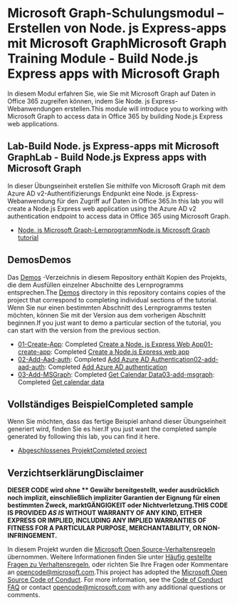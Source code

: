 # <a name="microsoft-graph-training-module---build-nodejs-express-apps-with-microsoft-graph"></a><span data-ttu-id="06e83-101">Microsoft Graph-Schulungsmodul – Erstellen von Node. js Express-apps mit Microsoft Graph</span><span class="sxs-lookup"><span data-stu-id="06e83-101">Microsoft Graph Training Module - Build Node.js Express apps with Microsoft Graph</span></span>

<span data-ttu-id="06e83-102">In diesem Modul erfahren Sie, wie Sie mit Microsoft Graph auf Daten in Office 365 zugreifen können, indem Sie Node. js Express-Webanwendungen erstellen.</span><span class="sxs-lookup"><span data-stu-id="06e83-102">This module will introduce you to working with Microsoft Graph to access data in Office 365 by building Node.js Express web applications.</span></span>

## <a name="lab---build-nodejs-express-apps-with-microsoft-graph"></a><span data-ttu-id="06e83-103">Lab-Build Node. js Express-apps mit Microsoft Graph</span><span class="sxs-lookup"><span data-stu-id="06e83-103">Lab - Build Node.js Express apps with Microsoft Graph</span></span>

<span data-ttu-id="06e83-104">In dieser Übungseinheit erstellen Sie mithilfe von Microsoft Graph mit dem Azure AD v2-Authentifizierungs Endpunkt eine Node. js Express-Webanwendung für den Zugriff auf Daten in Office 365.</span><span class="sxs-lookup"><span data-stu-id="06e83-104">In this lab you will create a Node.js Express web application using the Azure AD v2 authentication endpoint to access data in Office 365 using Microsoft Graph.</span></span>

- [<span data-ttu-id="06e83-105">Node. js Microsoft Graph-Lernprogramm</span><span class="sxs-lookup"><span data-stu-id="06e83-105">Node.js Microsoft Graph tutorial</span></span>](https://docs.microsoft.com/graph/training/node-tutorial)

## <a name="demos"></a><span data-ttu-id="06e83-106">Demos</span><span class="sxs-lookup"><span data-stu-id="06e83-106">Demos</span></span>

<span data-ttu-id="06e83-107">Das [Demos](./Demos) -Verzeichnis in diesem Repository enthält Kopien des Projekts, die dem Ausfüllen einzelner Abschnitte des Lernprogramms entsprechen.</span><span class="sxs-lookup"><span data-stu-id="06e83-107">The [Demos](./Demos) directory in this repository contains copies of the project that correspond to completing individual sections of the tutorial.</span></span> <span data-ttu-id="06e83-108">Wenn Sie nur einen bestimmten Abschnitt des Lernprogramms testen möchten, können Sie mit der Version aus dem vorherigen Abschnitt beginnen.</span><span class="sxs-lookup"><span data-stu-id="06e83-108">If you just want to demo a particular section of the tutorial, you can start with the version from the previous section.</span></span>

- <span data-ttu-id="06e83-109">[01-Create-App](Demos/01-create-app): Completed [Create a Node. js Express Web App](https://docs.microsoft.com/graph/training/node-tutorial?tutorial-step=1)</span><span class="sxs-lookup"><span data-stu-id="06e83-109">[01-create-app](Demos/01-create-app): Completed [Create a Node.js Express web app](https://docs.microsoft.com/graph/training/node-tutorial?tutorial-step=1)</span></span>
- <span data-ttu-id="06e83-110">[02-Add-Aad-auth](Demos/02-add-aad-auth): Completed [Add Azure AD Authentication](https://docs.microsoft.com/graph/training/node-tutorial?tutorial-step=3)</span><span class="sxs-lookup"><span data-stu-id="06e83-110">[02-add-aad-auth](Demos/02-add-aad-auth): Completed [Add Azure AD authentication](https://docs.microsoft.com/graph/training/node-tutorial?tutorial-step=3)</span></span>
- <span data-ttu-id="06e83-111">[03-Add-MSGraph](Demos/03-add-msgraph): Completed [Get Calendar Data](https://docs.microsoft.com/graph/training/node-tutorial?tutorial-step=4)</span><span class="sxs-lookup"><span data-stu-id="06e83-111">[03-add-msgraph](Demos/03-add-msgraph): Completed [Get calendar data](https://docs.microsoft.com/graph/training/node-tutorial?tutorial-step=4)</span></span>

## <a name="completed-sample"></a><span data-ttu-id="06e83-112">Vollständiges Beispiel</span><span class="sxs-lookup"><span data-stu-id="06e83-112">Completed sample</span></span>

<span data-ttu-id="06e83-113">Wenn Sie möchten, dass das fertige Beispiel anhand dieser Übungseinheit generiert wird, finden Sie es hier.</span><span class="sxs-lookup"><span data-stu-id="06e83-113">If you just want the completed sample generated by following this lab, you can find it here.</span></span>

- [<span data-ttu-id="06e83-114">Abgeschlossenes Projekt</span><span class="sxs-lookup"><span data-stu-id="06e83-114">Completed project</span></span>](Demos/03-add-msgraph)

## <a name="disclaimer"></a><span data-ttu-id="06e83-115">Verzichtserklärung</span><span class="sxs-lookup"><span data-stu-id="06e83-115">Disclaimer</span></span>

<span data-ttu-id="06e83-116">**DIESER CODE wird ohne \*\* Gewähr bereitgestellt, weder ausdrücklich noch implizit, einschließlich impliziter Garantien der Eignung für einen bestimmten Zweck, marktGÄNGIGKEIT oder Nichtverletzung.**</span><span class="sxs-lookup"><span data-stu-id="06e83-116">**THIS CODE IS PROVIDED *AS IS* WITHOUT WARRANTY OF ANY KIND, EITHER EXPRESS OR IMPLIED, INCLUDING ANY IMPLIED WARRANTIES OF FITNESS FOR A PARTICULAR PURPOSE, MERCHANTABILITY, OR NON-INFRINGEMENT.**</span></span>

<span data-ttu-id="06e83-p102">In diesem Projekt wurden die [Microsoft Open Source-Verhaltensregeln](https://opensource.microsoft.com/codeofconduct/) übernommen. Weitere Informationen finden Sie unter [Häufig gestellte Fragen zu Verhaltensregeln](https://opensource.microsoft.com/codeofconduct/faq/), oder richten Sie Ihre Fragen oder Kommentare an [opencode@microsoft.com](mailto:opencode@microsoft.com).</span><span class="sxs-lookup"><span data-stu-id="06e83-p102">This project has adopted the [Microsoft Open Source Code of Conduct](https://opensource.microsoft.com/codeofconduct/). For more information, see the [Code of Conduct FAQ](https://opensource.microsoft.com/codeofconduct/faq/) or contact [opencode@microsoft.com](mailto:opencode@microsoft.com) with any additional questions or comments.</span></span>